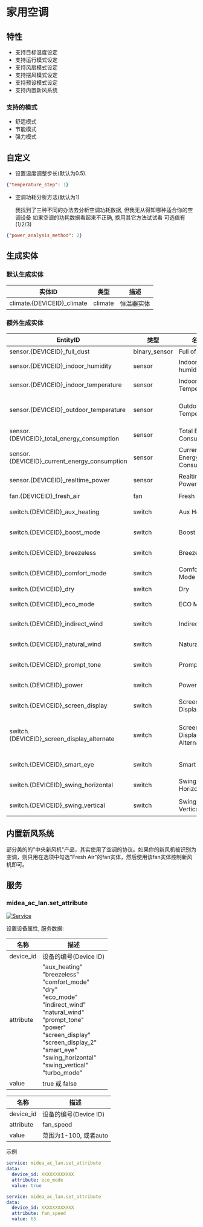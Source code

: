 # 家用空调
## 特性
- 支持目标温度设定
- 支持运行模式设定
- 支持风扇模式设定
- 支持摆风模式设定
- 支持预设模式设定
- 支持内置新风系统

### 支持的模式
- 舒适模式
- 节能模式
- 强力模式

## 自定义

- 设置温度调整步长(默认为0.5).

```json
{"temperature_step": 1}
```

- 空调功耗分析方法(默认为1)

  我找到了三种不同的办法去分析空调功耗数据, 但我无从得知哪种适合你的空调设备
  如果空调的功耗数据看起来不正确, 换用其它方法试试看
  可选值有(1/2/3)

```json
{"power_analysis_method": 2}
```

## 生成实体
### 默认生成实体
| 实体ID                       | 类型      | 描述    |
|----------------------------|---------|-------|
| climate.{DEVICEID}_climate | climate | 恒温器实体 |

### 额外生成实体

| EntityID                                     | 类型            | 名称                         | 描述       |
|----------------------------------------------|---------------|----------------------------|----------|
| sensor.{DEVICEID}_full_dust                  | binary_sensor | Full of Dust               | 尘满       |
| sensor.{DEVICEID}_indoor_humidity            | sensor        | Indoor humidity            | 湿度       |
| sensor.{DEVICEID}_indoor_temperature         | sensor        | Indoor Temperature         | 室内温度     |
| sensor.{DEVICEID}_outdoor_temperature        | sensor        | Outdoor Temperature        | 室外机温度    |
| sensor.{DEVICEID}_total_energy_consumption   | sensor        | Total Energy Consumption   | 总能耗      |
| sensor.{DEVICEID}_current_energy_consumption | sensor        | Current Energy Consumption | 当前能耗     |
| sensor.{DEVICEID}_realtime_power             | sensor        | Realtime Power             | 实时功率     |
| fan.{DEVICEID}_fresh_air                     | fan           | Fresh Air                  | 新风       |
| switch.{DEVICEID}_aux_heating                | switch        | Aux Heating                | 电辅热      |
| switch.{DEVICEID}_boost_mode                 | switch        | Boost Mode                 | 强劲模式     |
| switch.{DEVICEID}_breezeless                 | switch        | Breezeless                 | 无风感      |
| switch.{DEVICEID}_comfort_mode               | switch        | Comfort Mode               | 舒省模式     |
| switch.{DEVICEID}_dry                        | switch        | Dry                        | 干燥       |
| switch.{DEVICEID}_eco_mode                   | switch        | ECO Mode                   | ECO模式    |
| switch.{DEVICEID}_indirect_wind              | switch        | Indirect Wind              | 防直吹      |
| switch.{DEVICEID}_natural_wind               | switch        | Natural Wind               | 自然风      |
| switch.{DEVICEID}_prompt_tone                | switch        | Prompt Tone                | 提示音      |
| switch.{DEVICEID}_power                      | switch        | Power                      | 电源开关     |
| switch.{DEVICEID}_screen_display             | switch        | Screen Display             | 屏幕显示     |
| switch.{DEVICEID}_screen_display_alternate   | switch        | Screen Display Alternate   | 屏幕显示备用开关 |
| switch.{DEVICEID}_smart_eye                  | switch        | Smart Eye                  | 智慧眼      |
| switch.{DEVICEID}_swing_horizontal           | switch        | Swing Horizontal           | 水平摆风     |
| switch.{DEVICEID}_swing_vertical             | switch        | Swing Vertical             | 垂直摆风     |

## 内置新风系统

部分美的的"中央新风机"产品，其实使用了空调的协议。如果你的新风机被识别为空调，则只用在选项中勾选"Fresh Air"的fan实体，然后使用该fan实体控制新风机即可。

## 服务

### midea_ac_lan.set_attribute

[![Service](https://my.home-assistant.io/badges/developer_call_service.svg)](https://my.home-assistant.io/redirect/developer_call_service/?service=midea_ac_lan.set_attribute)

设置设备属性, 服务数据:

| 名称        | 描述                                                                                                                                                                                                                                                                       |
|-----------|--------------------------------------------------------------------------------------------------------------------------------------------------------------------------------------------------------------------------------------------------------------------------|
| device_id | 设备的编号(Device ID)                                                                                                                                                                                                                                                         |
| attribute | "aux_heating"<br/>"breezeless"<br/>"comfort_mode"<br/>"dry"<br/>"eco_mode"<br/>"indirect_wind"<br/>"natural_wind"<br/>"prompt_tone"<br/>"power"<br/>"screen_display"<br/>"screen_display_2"<br/>"smart_eye"<br/>"swing_horizontal"<br/>"swing_vertical"<br/>"turbo_mode" |
| value     | true 或 false                                                                                                                                                                                                                                                             |

| 名称        | 描述               |
|-----------|------------------|
| device_id | 设备的编号(Device ID) |
| attribute | fan_speed        |
| value     | 范围为1-100, 或者auto |

示例

```yaml
service: midea_ac_lan.set_attribute
data:
  device_id: XXXXXXXXXXXX
  attribute: eco_mode
  value: true
```
```yaml
service: midea_ac_lan.set_attribute
data:
  device_id: XXXXXXXXXXXX
  attribute: fan_speed
  value: 65
```